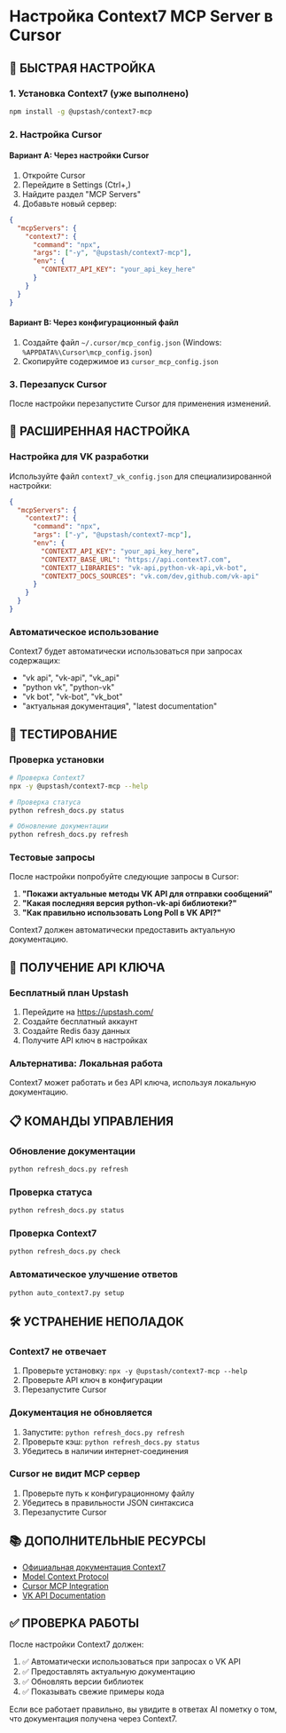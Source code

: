 # Настройка Context7 MCP Server в Cursor

## 🚀 БЫСТРАЯ НАСТРОЙКА

### 1. Установка Context7 (уже выполнено)
```bash
npm install -g @upstash/context7-mcp
```

### 2. Настройка Cursor

#### Вариант A: Через настройки Cursor
1. Откройте Cursor
2. Перейдите в Settings (Ctrl+,)
3. Найдите раздел "MCP Servers"
4. Добавьте новый сервер:

```json
{
  "mcpServers": {
    "context7": {
      "command": "npx",
      "args": ["-y", "@upstash/context7-mcp"],
      "env": {
        "CONTEXT7_API_KEY": "your_api_key_here"
      }
    }
  }
}
```

#### Вариант B: Через конфигурационный файл
1. Создайте файл `~/.cursor/mcp_config.json` (Windows: `%APPDATA%\Cursor\mcp_config.json`)
2. Скопируйте содержимое из `cursor_mcp_config.json`

### 3. Перезапуск Cursor
После настройки перезапустите Cursor для применения изменений.

## 🔧 РАСШИРЕННАЯ НАСТРОЙКА

### Настройка для VK разработки
Используйте файл `context7_vk_config.json` для специализированной настройки:

```json
{
  "mcpServers": {
    "context7": {
      "command": "npx",
      "args": ["-y", "@upstash/context7-mcp"],
      "env": {
        "CONTEXT7_API_KEY": "your_api_key_here",
        "CONTEXT7_BASE_URL": "https://api.context7.com",
        "CONTEXT7_LIBRARIES": "vk-api,python-vk-api,vk-bot",
        "CONTEXT7_DOCS_SOURCES": "vk.com/dev,github.com/vk-api"
      }
    }
  }
}
```

### Автоматическое использование
Context7 будет автоматически использоваться при запросах содержащих:
- "vk api", "vk-api", "vk_api"
- "python vk", "python-vk"
- "vk bot", "vk-bot", "vk_bot"
- "актуальная документация", "latest documentation"

## 🧪 ТЕСТИРОВАНИЕ

### Проверка установки
```bash
# Проверка Context7
npx -y @upstash/context7-mcp --help

# Проверка статуса
python refresh_docs.py status

# Обновление документации
python refresh_docs.py refresh
```

### Тестовые запросы
После настройки попробуйте следующие запросы в Cursor:

1. **"Покажи актуальные методы VK API для отправки сообщений"**
2. **"Какая последняя версия python-vk-api библиотеки?"**
3. **"Как правильно использовать Long Poll в VK API?"**

Context7 должен автоматически предоставить актуальную документацию.

## 🔑 ПОЛУЧЕНИЕ API КЛЮЧА

### Бесплатный план Upstash
1. Перейдите на https://upstash.com/
2. Создайте бесплатный аккаунт
3. Создайте Redis базу данных
4. Получите API ключ в настройках

### Альтернатива: Локальная работа
Context7 может работать и без API ключа, используя локальную документацию.

## 📋 КОМАНДЫ УПРАВЛЕНИЯ

### Обновление документации
```bash
python refresh_docs.py refresh
```

### Проверка статуса
```bash
python refresh_docs.py status
```

### Проверка Context7
```bash
python refresh_docs.py check
```

### Автоматическое улучшение ответов
```bash
python auto_context7.py setup
```

## 🛠️ УСТРАНЕНИЕ НЕПОЛАДОК

### Context7 не отвечает
1. Проверьте установку: `npx -y @upstash/context7-mcp --help`
2. Проверьте API ключ в конфигурации
3. Перезапустите Cursor

### Документация не обновляется
1. Запустите: `python refresh_docs.py refresh`
2. Проверьте кэш: `python refresh_docs.py status`
3. Убедитесь в наличии интернет-соединения

### Cursor не видит MCP сервер
1. Проверьте путь к конфигурационному файлу
2. Убедитесь в правильности JSON синтаксиса
3. Перезапустите Cursor

## 📚 ДОПОЛНИТЕЛЬНЫЕ РЕСУРСЫ

- [Официальная документация Context7](https://context7.com)
- [Model Context Protocol](https://modelcontextprotocol.io/)
- [Cursor MCP Integration](https://docs.cursor.com/guides/mcp)
- [VK API Documentation](https://vk.com/dev)

## ✅ ПРОВЕРКА РАБОТЫ

После настройки Context7 должен:
1. ✅ Автоматически использоваться при запросах о VK API
2. ✅ Предоставлять актуальную документацию
3. ✅ Обновлять версии библиотек
4. ✅ Показывать свежие примеры кода

Если все работает правильно, вы увидите в ответах AI пометку о том, что документация получена через Context7.

